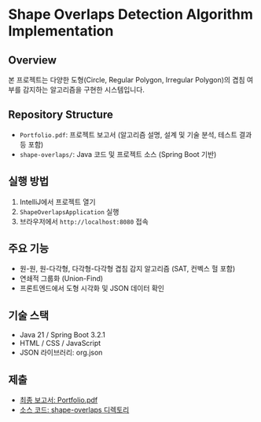 # Shape Overlaps Detection Algorithm Implementation

## Overview
본 프로젝트는 다양한 도형(Circle, Regular Polygon, Irregular Polygon)의 겹침 여부를 감지하는 알고리즘을 구현한 시스템입니다.

## Repository Structure
- `Portfolio.pdf`: 프로젝트 보고서 (알고리즘 설명, 설계 및 기술 분석, 테스트 결과 등 포함)
- `shape-overlaps/`: Java 코드 및 프로젝트 소스 (Spring Boot 기반)

## 실행 방법
1. IntelliJ에서 프로젝트 열기
2. `ShapeOverlapsApplication` 실행
3. 브라우저에서 `http://localhost:8080` 접속

## 주요 기능
- 원-원, 원-다각형, 다각형-다각형 겹침 감지 알고리즘 (SAT, 컨벡스 헐 포함)
- 연쇄적 그룹화 (Union-Find)
- 프론트엔드에서 도형 시각화 및 JSON 데이터 확인

## 기술 스택
- Java 21 / Spring Boot 3.2.1
- HTML / CSS / JavaScript
- JSON 라이브러리: org.json

## 제출
- [최종 보고서: Portfolio.pdf](./Portfolio.pdf)
- [소스 코드: shape-overlaps 디렉토리](./shape-overlaps)

